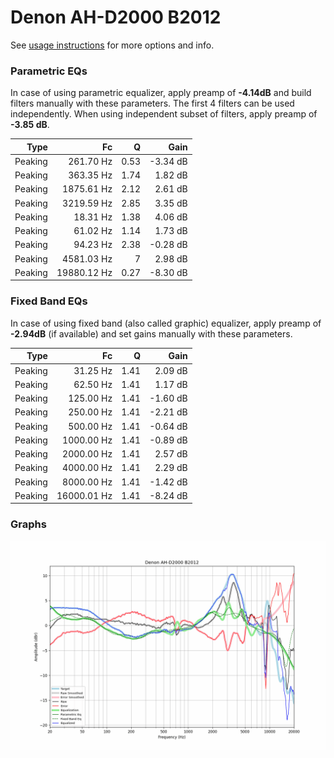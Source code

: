 # Denon AH-D2000 B2012
See [usage instructions](https://github.com/jaakkopasanen/AutoEq#usage) for more options and info.

### Parametric EQs
In case of using parametric equalizer, apply preamp of **-4.14dB** and build filters manually
with these parameters. The first 4 filters can be used independently.
When using independent subset of filters, apply preamp of **-3.85 dB**.

| Type    | Fc          |    Q | Gain     |
|--------:|------------:|-----:|---------:|
| Peaking | 261.70 Hz   | 0.53 | -3.34 dB |
| Peaking | 363.35 Hz   | 1.74 | 1.82 dB  |
| Peaking | 1875.61 Hz  | 2.12 | 2.61 dB  |
| Peaking | 3219.59 Hz  | 2.85 | 3.35 dB  |
| Peaking | 18.31 Hz    | 1.38 | 4.06 dB  |
| Peaking | 61.02 Hz    | 1.14 | 1.73 dB  |
| Peaking | 94.23 Hz    | 2.38 | -0.28 dB |
| Peaking | 4581.03 Hz  | 7    | 2.98 dB  |
| Peaking | 19880.12 Hz | 0.27 | -8.30 dB |

### Fixed Band EQs
In case of using fixed band (also called graphic) equalizer, apply preamp of **-2.94dB**
(if available) and set gains manually with these parameters.

| Type    | Fc          |    Q | Gain     |
|--------:|------------:|-----:|---------:|
| Peaking | 31.25 Hz    | 1.41 | 2.09 dB  |
| Peaking | 62.50 Hz    | 1.41 | 1.17 dB  |
| Peaking | 125.00 Hz   | 1.41 | -1.60 dB |
| Peaking | 250.00 Hz   | 1.41 | -2.21 dB |
| Peaking | 500.00 Hz   | 1.41 | -0.64 dB |
| Peaking | 1000.00 Hz  | 1.41 | -0.89 dB |
| Peaking | 2000.00 Hz  | 1.41 | 2.57 dB  |
| Peaking | 4000.00 Hz  | 1.41 | 2.29 dB  |
| Peaking | 8000.00 Hz  | 1.41 | -1.42 dB |
| Peaking | 16000.01 Hz | 1.41 | -8.24 dB |

### Graphs
![](./Denon%20AH-D2000%20B2012.png)